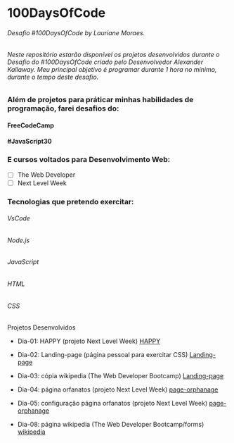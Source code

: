 # 100DaysOfCode

###### Desafio #100DaysOfCode by Lauriane Moraes.

###### Neste repositório estarão disponível os projetos desenvolvidos durante o Desafio do #100DaysOfCode criado pelo Desenvolvedor Alexander Kallaway. Meu principal objetivo é programar durante 1 hora no mínimo, durante o tempo deste desafio.

### Além de projetos para práticar minhas habilidades de programação, farei desafios do:

#### FreeCodeCamp

#### #JavaScript30

### E cursos voltados para Desenvolvimento Web:

- [ ] The Web Developer
- [ ] Next Level Week

### Tecnologias que pretendo exercitar:

###### VsCode

###### Node.js

###### JavaScript

###### HTML

###### CSS

Projetos Desenvolvidos

- Dia-01: HAPPY (projeto Next Level Week)
  [HAPPY](https://github.com/laurianemoraes/100DaysOfCode/blob/master/index.html)

- Dia-02: Landing-page (página pessoal para exercitar CSS)
  [Landing-page](https://github.com/laurianemoraes/100DaysOfCode/commit/a0449dfecf89f254027b7368299ea18c6ba9f81c)

- Dia-03: cópia wikipedia (The Web Developer Bootcamp)
  [Landing-page](https://github.com/laurianemoraes/100DaysOfCode/tree/master/webDeveloperBootcamp)
- Dia-04: página orfanatos (projeto Next Level Week)
  [page-orphanage](https://github.com/laurianemoraes/100DaysOfCode/commit/27a7eed0d8f315c8e01e2a47f0740fef5a535dfa)

 - Dia-05: configuração página orfanatos (projeto Next Level Week)
  [page-orphanage](https://github.com/laurianemoraes/100DaysOfCode/commit/27a7eed0d8f315c8e01e2a47f0740fef5a535dfa)
  
- Dia-08: página wikipedia (The Web Developer Bootcamp/forms)
  [wikipedia](https://github.com/laurianemoraes/100DaysOfCode/commit/e684ae597817d24517d50b1008867604105b3a93)

